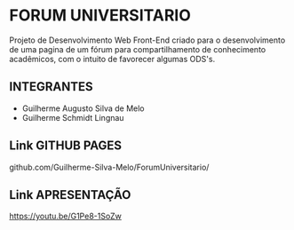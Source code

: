 # FORUM UNIVERSITARIO 
Projeto de Desenvolvimento Web Front-End criado para o desenvolvimento de uma pagina de um fórum para compartilhamento de conhecimento acadêmicos, com o intuito de favorecer algumas ODS's. 
## INTEGRANTES
- Guilherme Augusto Silva de Melo</br>
- Guilherme Schmidt Lingnau
## Link GITHUB PAGES
github.com/Guilherme-Silva-Melo/ForumUniversitario/
## Link APRESENTAÇÃO
https://youtu.be/G1Pe8-1SoZw
